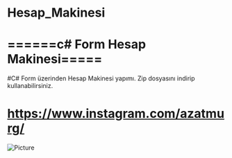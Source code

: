 # Hesap_Makinesi
# ======c# Form Hesap Makinesi=====
#C# Form üzerinden Hesap Makinesi yapımı.
Zip dosyasını indirip kullanabilirsiniz.
# https://www.instagram.com/azatmurg/
![Picture](https://user-images.githubusercontent.com/75863129/236577515-db93f649-201c-4e57-81a7-1be81c242338.png)
